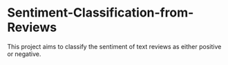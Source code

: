 # Sentiment-Classification-from-Reviews
This project aims to classify the sentiment of text reviews as either positive or negative.
